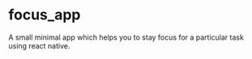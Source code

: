 # focus_app
A small minimal app which helps you to stay focus for a particular task using react native.
